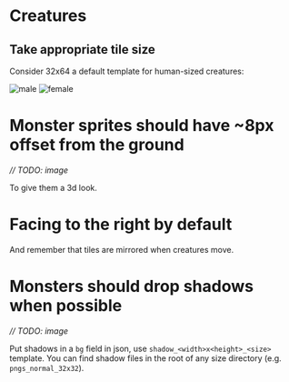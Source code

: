 # Creatures

## Take appropriate tile size

Consider 32x64 a default template for human-sized creatures:

![male](image/skin-male.png)
![female](image/skin-female.png)

# Monster sprites should have ~8px offset from the ground

*// TODO: image*

To give them a 3d look.

# Facing to the right by default

And remember that tiles are mirrored when creatures move.

# Monsters should drop shadows when possible

*// TODO: image*

Put shadows in a `bg` field in json, use `shadow_<width>x<height>_<size>` template. You can find shadow files in the root of any size directory (e.g. `pngs_normal_32x32`).
